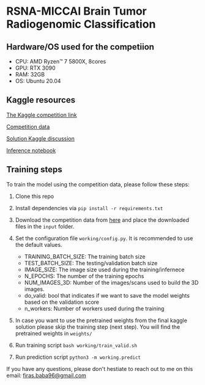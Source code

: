 
# RSNA-MICCAI Brain Tumor Radiogenomic Classification

## Hardware/OS used for the competiion
- CPU: AMD Ryzen™ 7 5800X, 8cores
- GPU: RTX 3090
- RAM: 32GB
- OS: Ubuntu 20.04

## Kaggle resources

[The Kaggle competition link](https://www.kaggle.com/c/rsna-miccai-brain-tumor-radiogenomic-classification)

[Competition data](https://www.kaggle.com/c/rsna-miccai-brain-tumor-radiogenomic-classification/data)

[Solution Kaggle discussion](https://www.kaggle.com/c/rsna-miccai-brain-tumor-radiogenomic-classification/discussion/281347)

[Inference notebook](https://www.kaggle.com/rinnqd/monai-simple-prediction-from-flair)

## Training steps

To train the model using the competition data, please follow these steps:
 
1. Clone this repo
2. Install dependencies via `pip install -r requirements.txt`
3. Download the competition data from [here](https://www.kaggle.com/c/rsna-miccai-brain-tumor-radiogenomic-classification/data) and place the downloaded files in the `input` folder. 
4. Set the configuration file `working/config.py`. It is recommended to use the default values.

    * TRAINING_BATCH_SIZE: The training batch size
    * TEST_BATCH_SIZE: The testing/validation batch size
    * IMAGE_SIZE: The image size used during the training/infernece
    * N_EPOCHS: The number of the training epochs
    * NUM_IMAGES_3D: Number of the images/scans used to build the 3D images.
    * do_valid: bool that indicates if we want to save the model weights based on the validation score
    * n_workers: Number of workers used during the training

5. In case you want to use the pretrained weights from the final kaggle solution please skip the training step (next step). You will find the pretrained weights in `weights/`
6. Run training script `bash working/train_valid.sh`
7. Run prediction script `python3 -m working.predict`


If you have any questions, please don't hestiate to reach out to me on this email: firas.baba96@gmail.com